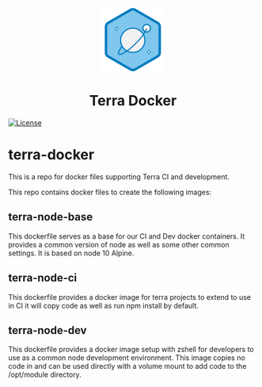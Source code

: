 <!-- Logo -->
<p align="center">
  <img height="128" width="128" src="https://github.com/cerner/terra-docker/raw/master/terra.png">
</p>

<!-- Name -->
<h1 align="center">
  Terra Docker
</h1>

[![License](https://badgen.net/github/license/cerner/terra-docker)](https://github.com/cerner/terra-docker/blob/master/LICENSE)

# terra-docker

This is a repo for docker files supporting Terra CI and development.

This repo contains docker files to create the following images:

## terra-node-base

This dockerfile serves as a base for our CI and Dev docker containers. It provides a common version of node as well as some other common settings. It is based on node 10 Alpine.

## terra-node-ci

This dockerfile provides a docker image for terra projects to extend to use in CI it will copy code as well as run npm install by default.

## terra-node-dev

This dockerfile provides a docker image setup with zshell for developers to use as a common node development environment. This image copies no code in and can be used directly with a volume mount to add code to the /opt/module directory.
